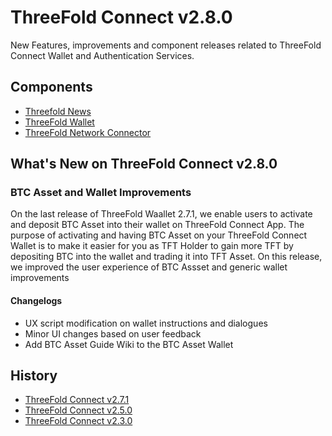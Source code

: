 

# ThreeFold Connect v2.8.0

 New Features, improvements and component releases related to ThreeFold Connect Wallet and Authentication Services.

## Components

- [Threefold News](https://github.com/threefoldtech/threefold_connect_news)
- [ThreeFold Wallet](https://github.com/threefoldtech/3bot_wallet)
- [ThreeFold Network Connector](https://github.com/threefoldtech/yggdrasil-desktop-client)


## What's New on ThreeFold Connect v2.8.0

### BTC Asset and Wallet Improvements

On the last release of ThreeFold Waallet 2.7.1, we enable users to activate and deposit BTC Asset into their wallet on ThreeFold Connect App. The purpose of activating and having BTC Asset on your ThreeFold Connect Wallet is to make it easier for you as TFT Holder to gain more TFT by depositing BTC into the wallet and trading it into TFT Asset. On this release, we improved the user experience of BTC Assset and generic wallet improvements

#### Changelogs

- UX script modification on wallet instructions and dialogues
- Minor UI changes based on user feedback
- Add BTC Asset Guide Wiki to the BTC Asset Wallet

## History

- [ThreeFold Connect v2.7.1](https://github.com/threefoldtech/home/edit/tfcloud2.7.1/products/threefoldconnect2.7.1.md)
- [ThreeFold Connect v2.5.0](https://github.com/threefoldtech/home/edit/tfcloud2.7.1/products/threefoldconnect2.5.md)
- [ThreeFold Connect v2.3.0](https://github.com/threefoldtech/home/edit/tfcloud2.7.1/products/threefoldconnect2.3.md)
